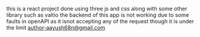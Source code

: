 this is a react project done using three js and css
along with some other library such as valtio
the backend of this app is not working due to some faults in openAPI  as it isnot accepting any of the request though it is under the limit
author-aayush68n@gmail.com

